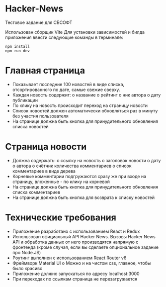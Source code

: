 # Hacker-News
Тестовое задание для СБСОФТ

Использован сборщик Vite Для установки зависимостей и билда приложения ввести следующие команды в терминале:
```
npm install 
npm run dev
```

# Главная страница
- Показывает последние 100 новостей в виде списка,
отсортированного по дате, самые свежие сверху.
- Каждая новость содержит:
o название
o рейтинг
o ник автора
o дату публикации
- По клику на новость происходит переход на страницу новости
- Список новостей должен автоматически обновляться раз в минуту
без участия пользователя
- На странице должна быть кнопка для принудительного
обновления списка новостей
# Страница новости
- Должна содержать:
o ссылку на новость
o заголовок новости
o дату
o автора
o счётчик количества комментариев
o список комментариев в виде дерева
- Корневые комментарии подгружаются сразу же при входе на
страницу, вложенные - по клику на корневой
- На странице должна быть кнопка для принудительного
обновления списка комментариев
- На странице должна быть кнопка для возврата к списку новостей
# Технические требования
- Приложение разработано с использованием React и Redux
- Использован официальный API Hacker News. Вызовы Hacker News
API и обработка данных от него производятся напрямую с
фронтенда (кроме случая, если вы сделаете опциональное
задание про Node.JS)
- Роутинг выполнен с использованием React Router v6
- Фреймворк Material UI
o Можно и на чистом css, главное, чтобы было красиво
- Приложение должно запускаться по адресу localhost:3000
- При переходах по ссылкам страница не перезагружается
